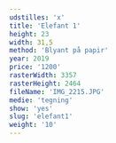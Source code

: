 ```yaml
---
udstilles: 'x'
title: 'Elefant 1'
height: 23
width: 31,5
method: 'Blyant på papir'
year: 2019
price: '1200'
rasterWidth: 3357
rasterHeight: 2464
fileName: 'IMG_2215.JPG'
medie: 'tegning'
show: 'yes'
slug: 'elefant1'
weight: '10'
---
```

